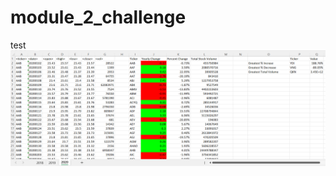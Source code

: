 # module_2_challenge
test
![screenshot2020](https://github.com/stanlex5/module_2_challenge/blob/main/Screenshot%20Year%202020.png)
